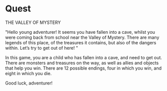 # Quest

THE VALLEY OF MYSTERY

"Hello young adventurer! It seems you have fallen into a cave, whilst you were coming back from school near the Valley of Mystery. There are many legends of this place, of the treasures it contains, but also of the dangers within. Let’s try to get out of here! "

In this game, you are a child who has fallen into a cave, and need to get out. There are monsters and treasures on the way, as well as allies and objects that help you win. There are 12 possible endings, four in which you win, and eight in which you die. 

Good luck, adventurer!